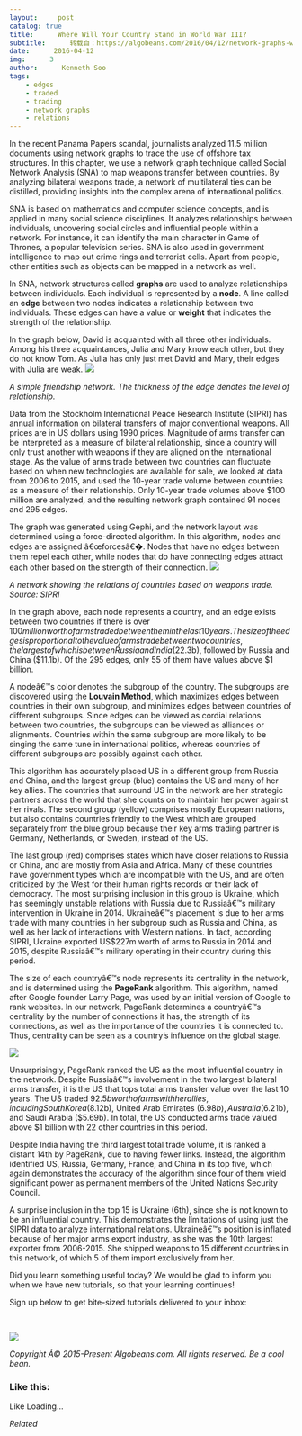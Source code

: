 ```yaml
---
layout:     post
catalog: true
title:      Where Will Your Country Stand in World War III?
subtitle:      转载自：https://algobeans.com/2016/04/12/network-graphs-where-will-your-country-stand-in-world-war-iii/
date:      2016-04-12
img:      3
author:      Kenneth Soo
tags:
    - edges
    - traded
    - trading
    - network graphs
    - relations
---
```


In the recent Panama Papers scandal, journalists analyzed 11.5 million documents using network graphs to trace the use of offshore tax structures. In this chapter, we use a network graph technique called Social Network Analysis (SNA) to map weapons transfer between countries. By analyzing bilateral weapons trade, a network of multilateral ties can be distilled, providing insights into the complex arena of international politics.

SNA is based on mathematics and computer science concepts, and is applied in many social science disciplines. It analyzes relationships between individuals, uncovering social circles and influential people within a network. For instance, it can identify the main character in Game of Thrones, a popular television series. SNA is also used in government intelligence to map out crime rings and terrorist cells. Apart from people, other entities such as objects can be mapped in a network as well.

In SNA, network structures called **graphs** are used to analyze relationships between individuals. Each individual is represented by a **node**. A line called an **edge** between two nodes indicates a relationship between two individuals. These edges can have a value or **weight** that indicates the strength of the relationship.

In the graph below, David is acquainted with all three other individuals. Among his three acquaintances, Julia and Mary know each other, but they do not know Tom. As Julia has only just met David and Mary, their edges with Julia are weak.
![](https://annalyzin.files.wordpress.com/2016/04/simplegraph.png?w=298&h=124)


*A simple friendship network. The thickness of the edge denotes the level of relationship.*

Data from the Stockholm International Peace Research Institute (SIPRI) has annual information on bilateral transfers of major conventional weapons. All prices are in US dollars using 1990 prices. Magnitude of arms transfer can be interpreted as a measure of bilateral relationship, since a country will only trust another with weapons if they are aligned on the international stage. As the value of arms trade between two countries can fluctuate based on when new technologies are available for sale, we looked at data from 2006 to 2015, and used the 10-year trade volume between countries as a measure of their relationship. Only 10-year trade volumes above $100 million are analyzed, and the resulting network graph contained 91 nodes and 295 edges.

The graph was generated using Gephi, and the network layout was determined using a force-directed algorithm. In this algorithm, nodes and edges are assigned â€œforcesâ€�. Nodes that have no edges between them repel each other, while nodes that do have connecting edges attract each other based on the strength of their connection.
![](https://annalyzin.files.wordpress.com/2016/04/armsnetwork.png?w=620)


*A network showing the relations of countries based on weapons trade. Source: SIPRI*

In the graph above, each node represents a country, and an edge exists between two countries if there is over $100 million worth of arms traded between them in the last 10 years. The size of the edges is proportional to the value of arms trade between two countries, the largest of which is between Russia and India ($22.3b), followed by Russia and China ($11.1b). Of the 295 edges, only 55 of them have values above $1 billion.

A nodeâ€™s color denotes the subgroup of the country. The subgroups are discovered using the **Louvain Method**, which maximizes edges between countries in their own subgroup, and minimizes edges between countries of different subgroups. Since edges can be viewed as cordial relations between two countries, the subgroups can be viewed as alliances or alignments. Countries within the same subgroup are more likely to be singing the same tune in international politics, whereas countries of different subgroups are possibly against each other.

This algorithm has accurately placed US in a different group from Russia and China, and the largest group (blue) contains the US and many of her key allies. The countries that surround US in the network are her strategic partners across the world that she counts on to maintain her power against her rivals. The second group (yellow) comprises mostly European nations, but also contains countries friendly to the West which are grouped separately from the blue group because their key arms trading partner is Germany, Netherlands, or Sweden, instead of the US.

The last group (red) comprises states which have closer relations to Russia or China, and are mostly from Asia and Africa. Many of these countries have government types which are incompatible with the US, and are often criticized by the West for their human rights records or their lack of democracy. The most surprising inclusion in this group is Ukraine, which has seemingly unstable relations with Russia due to Russiaâ€™s military intervention in Ukraine in 2014. Ukraineâ€™s placement is due to her arms trade with many countries in her subgroup such as Russia and China, as well as her lack of interactions with Western nations. In fact, according SIPRI, Ukraine exported US$227m worth of arms to Russia in 2014 and 2015, despite Russiaâ€™s military operating in their country during this period.

The size of each countryâ€™s node represents its centrality in the network, and is determined using the **PageRank** algorithm. This algorithm, named after Google founder Larry Page, was used by an initial version of Google to rank websites. In our network, PageRank determines a countryâ€™s centrality by the number of connections it has, the strength of its connections, as well as the importance of the countries it is connected to. Thus, centrality can be seen as a country’s influence on the global stage.

![](https://annalyzin.files.wordpress.com/2016/04/pagerank.png?w=620)


Unsurprisingly, PageRank ranked the US as the most influential country in the network. Despite Russiaâ€™s involvement in the two largest bilateral arms transfer, it is the US that tops total arms transfer value over the last 10 years. The US traded $92.5b worth of arms with her allies, including South Korea ($8.12b), United Arab Emirates ($6.98b), Australia ($6.21b), and Saudi Arabia ($5.69b). In total, the US conducted arms trade valued above $1 billion with 22 other countries in this period.

Despite India having the third largest total trade volume, it is ranked a distant 14th by PageRank, due to having fewer links. Instead, the algorithm identified US, Russia, Germany, France, and China in its top five, which again demonstrates the accuracy of the algorithm since four of them wield significant power as permanent members of the United Nations Security Council.

A surprise inclusion in the top 15 is Ukraine (6th), since she is not known to be an influential country. This demonstrates the limitations of using just the SIPRI data to analyze international relations. Ukraineâ€™s position is inflated because of her major arms export industry, as she was the 10th largest exporter from 2006-2015. She shipped weapons to 15 different countries in this network, of which 5 of them import exclusively from her.

Did you learn something useful today? We would be glad to inform you when we have new tutorials, so that your learning continues!

Sign up below to get bite-sized tutorials delivered to your inbox:

 

![](https://annalyzin.files.wordpress.com/2016/08/sign-up-button-transparent-bg-and-cropped.png?w=340&h=55)


*Copyright Â© 2015-Present Algobeans.com. All rights reserved. Be a cool bean.*

### Like this:

Like Loading...


*Related*

